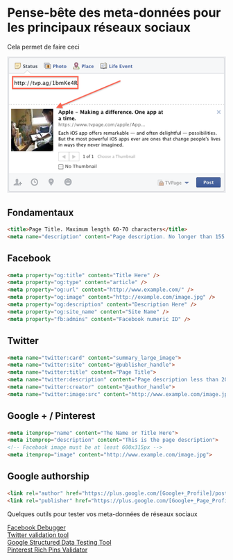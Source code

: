 # Pense-bête des meta-données pour les principaux réseaux sociaux

Cela permet de faire ceci

![Exemple](image/FB_Thumbnail.png)


## Fondamentaux
```html
<title>Page Title. Maximum length 60-70 characters</title>
<meta name="description" content="Page description. No longer than 155 characters." />
```
## Facebook
```html
<meta property="og:title" content="Title Here" />
<meta property="og:type" content="article" />
<meta property="og:url" content="http://www.example.com/" />
<meta property="og:image" content="http://example.com/image.jpg" />
<meta property="og:description" content="Description Here" />
<meta property="og:site_name" content="Site Name" />
<meta property="fb:admins" content="Facebook numeric ID" />
```
## Twitter
```html
<meta name="twitter:card" content="summary_large_image">
<meta name="twitter:site" content="@publisher_handle">
<meta name="twitter:title" content="Page Title">
<meta name="twitter:description" content="Page description less than 200 characters">
<meta name="twitter:creator" content="@author_handle">
<meta name="twitter:image:src" content="http://www.example.com/image.jpg">
```
## Google + / Pinterest
```html
<meta itemprop="name" content="The Name or Title Here">
<meta itemprop="description" content="This is the page description">
<!-- Facebook image must be at least 600x315px -->
<meta itemprop="image" content="http://www.example.com/image.jpg">
```
## Google authorship
```html
<link rel="author" href="https://plus.google.com/[Google+_Profile]/posts"/>
<link rel="publisher" href="https://plus.google.com/[Google+_Page_Profile]"/>
```


Quelques outils pour tester vos meta-données de réseaux sociaux

[Facebook Debugger](https://developers.facebook.com/tools/debug)<br/> 
[Twitter validation tool](https://dev.twitter.com/docs/cards/validation/validator)<br/>
[Google Structured Data Testing Tool](http://www.google.com/webmasters/tools/richsnippets)<br/>
[Pinterest Rich Pins Validator](http://developers.pinterest.com/rich_pins/validator/)<br/>